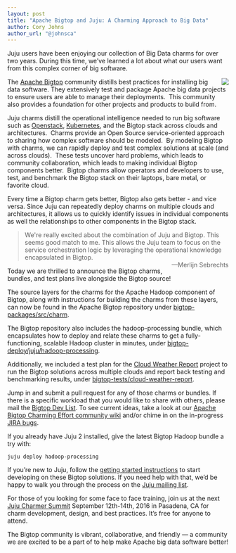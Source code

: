 ```yaml
---
layout: post
title: "Apache Bigtop and Juju: A Charming Approach to Big Data"
author: Cory Johns
author_url: "@johnsca"
---
```


Juju users have been enjoying our collection of Big Data charms for over two
years. During this time, we’ve learned a lot about what our users want from this
complex corner of big software.

<img style="float: right" src="https://insights.ubuntu.com/wp-content/uploads/15a2/pb-bigtop-300px.png" />

The [Apache Bigtop](http://bigtop.apache.org/) community distills best practices
for installing big data software. They extensively test and package Apache big
data projects to ensure users are able to manage their deployments.  This
community also provides a foundation for other projects and products to build
from.

Juju charms distill the operational intelligence needed to run big software such
as [Openstack](https://jujucharms.com/openstack),
[Kubernetes](https://jujucharms.com/observable-kubernetes), and the Bigtop stack
across clouds and architectures.  Charms provide an Open Source service-oriented
approach to sharing how complex software should be modeled.  By modeling Bigtop
with charms, we can rapidly deploy and test complex solutions at scale (and
across clouds).  These tests uncover hard problems, which leads to community
collaboration, which leads to making individual Bigtop components better.
 Bigtop charms allow operators and developers to use, test, and benchmark the
Bigtop stack on their laptops, bare metal, or favorite cloud.

Every time a Bigtop charm gets better, Bigtop also gets better - and vice versa.
Since Juju can repeatedly deploy charms on multiple clouds and architectures, it
allows us to quickly identify issues in individual components as well the
relationships to other components in the Bigtop stack.

<blockquote class="callout">
We're really excited about the combination of Juju and Bigtop. This seems good
match to me. This allows the Juju team to focus on the service orchestration
logic by leveraging the operational knowledge encapsulated in Bigtop.
<br/>
<span style="float: right">&mdash;Merlijn Sebrechts</span>
</blockquote>

Today we are thrilled to announce the Bigtop charms, bundles, and test plans
live alongside the Bigtop source!

The source layers for the charms for the Apache Hadoop component of Bigtop,
along with instructions for building the charms from these layers, can now be
found in the Apache Bigtop repository under
[bigtop-packages/src/charm](https://github.com/apache/bigtop/tree/master/bigtop-packages/src/charm).

The Bigtop repository also includes the hadoop-processing bundle, which
encapsulates how to deploy and relate these charms to get a fully-functioning,
scalable Hadoop cluster in minutes, under
[bigtop-deploy/juju/hadoop-processing](https://github.com/apache/bigtop/tree/master/bigtop-deploy/juju/hadoop-processing).

Additionally, we included a test plan for the [Cloud Weather
Report](https://github.com/juju-solutions/cloud-weather-report) project to run
the Bigtop solutions across multiple clouds and report back testing and
benchmarking results, under
[bigtop-tests/cloud-weather-report](https://github.com/apache/bigtop/tree/master/bigtop-tests/cloud-weather-report).

Jump in and submit a pull request for any of those charms or bundles. If there
is a specific workload that you would like to share with others, please mail the
[Bigtop Dev List](http://bigtop.apache.org/mail-lists.html). To see current
ideas, take a look at our [Apache Bigtop Charming Effort community
wiki](https://github.com/juju-solutions/bigdata-community/wiki/Apache-Bigtop)
and/or chime in on the in-progress [JIRA bugs](https://goo.gl/Hhda2M).

If you already have Juju 2 installed, give the latest Bigtop Hadoop bundle a try
with:

    juju deploy hadoop-processing

<script async src="https://assets.ubuntu.com/v1/juju-cards-v1.3.0.js"></script>
<div class="juju-card" data-id="hadoop-processing"></div>

If you’re new to Juju, follow the [getting started
instructions](https://jujucharms.com/docs/devel/getting-started) to start
developing on these Bigtop solutions. If you need help with that, we’d be happy
to walk you through the process on the [Juju mailing
list](https://lists.ubuntu.com/mailman/listinfo/juju).

For those of you looking for some face to face training, join us at the next
[Juju Charmer Summit](http://summit.juju.solutions/) September 12th-14th, 2016
in Pasadena, CA for charm development, design, and best practices. It’s free for
anyone to attend.

The Bigtop community is vibrant, collaborative, and friendly &mdash; a community we
are excited to be a part of to help make Apache big data software better!
